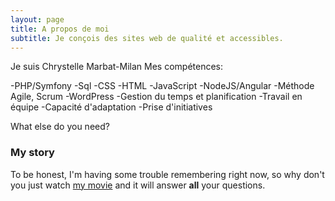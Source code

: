 ```yaml
---
layout: page
title: A propos de moi
subtitle: Je conçois des sites web de qualité et accessibles.
---
```

Je suis Chrystelle Marbat-Milan
Mes compétences:

-PHP/Symfony
-Sql
-CSS
-HTML
-JavaScript
-NodeJS/Angular
-Méthode Agile, Scrum
-WordPress
-Gestion du temps et planification
-Travail en équipe
-Capacité d'adaptation
-Prise d'initiatives


What else do you need?

### My story

To be honest, I'm having some trouble remembering right now, so why don't you just watch [my movie](https://en.wikipedia.org/wiki/The_Princess_Bride_%28film%29) and it will answer **all** your questions.
